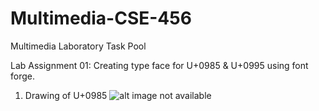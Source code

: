 # Multimedia-CSE-456
Multimedia Laboratory Task Pool

Lab Assignment 01: Creating type face for U+0985 & U+0995 using font forge.

1. Drawing of U+0985 
![alt image not available](https://drive.google.com/file/d/1TsheBbn2qdZi1hCAlqLjLIR5s3pf_jeu/view?usp=sharing)
